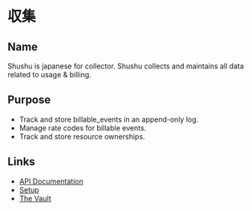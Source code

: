 # 収集

## Name

Shushu is japanese for collector. Shushu collects and maintains all data related
to usage & billing.

## Purpose

* Track and store billable_events in an append-only log.
* Manage rate codes for billable events.
* Track and store resource ownerships.

## Links

* [API Documentation](https://github.com/heroku/shushud/tree/master/doc)
* [Setup](https://github.com/heroku/shushu/blob/master/setup.md)
* [The Vault](https://github.com/heroku/vault_docs)

